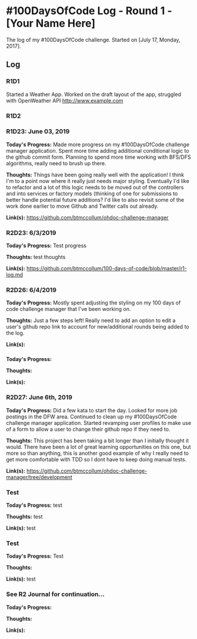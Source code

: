# #100DaysOfCode Log - Round 1 - [Your Name Here]

The log of my #100DaysOfCode challenge. Started on [July 17, Monday, 2017].

## Log

### R1D1 
Started a Weather App. Worked on the draft layout of the app, struggled with OpenWeather API http://www.example.com

### R1D2
### R1D23: June 03, 2019

 **Today's Progress:** Made more progress on my #100DaysOfCode challenge manager application. Spent more time adding additional conditional logic to the github commit form. Planning to spend more time working with BFS/DFS algorithms, really need to brush up there.

 **Thoughts:** Things have been going really well with the application! I think I'm to a point now where it really just needs major styling. Eventually I'd like to refactor and a lot of this logic needs to be moved out of the controllers and into services or factory models (thinking of one for submissions to better handle potential future additions? I'd like to also revisit some of the work done earlier to move Github and Twitter calls out already.

 **Link(s):** https://github.com/btmccollum/ohdoc-challenge-manager
 ### R2D23: 6/3/2019

 **Today's Progress:** Test progress

 **Thoughts:** test thoughts

 **Link(s):** https://github.com/btmccollum/100-days-of-code/blob/master/r1-log.md
 ### R2D26: 6/4/2019

 **Today's Progress:** Mostly spent adjusting the styling on my 100 days of code challenge manager that I've been working on. 

 **Thoughts:** Just a few steps left! Really need to add an option to edit a user's github repo link to account for new/additional rounds being added to the log. 

 **Link(s):** 
 ### 

 **Today's Progress:** 

 **Thoughts:** 

 **Link(s):** 
 ### R2D27: June 6th, 2019

 **Today's Progress:** Did a few kata to start the day. Looked for more job postings in the DFW area. Continued to clean up my #100DaysOfCode challenge manager application. Started revamping user profiles to make use of a form to allow a user to change their github repo if they need to. 

 **Thoughts:** This project has been taking a bit longer than I initially thought it would. There have been a lot of great learning opportunities on this one, but more so than anything, this is another good example of why I really need to get more comfortable with TDD so I dont have to keep doing manual tests.

 **Link(s):** https://github.com/btmccollum/ohdoc-challenge-manager/tree/development
 ### Test

 **Today's Progress:** test

 **Thoughts:** test

 **Link(s):** test
 ### Test

 **Today's Progress:** Test

 **Thoughts:** 

 **Link(s):** test
 ### See R2 Journal for continuation...

 **Today's Progress:** 

 **Thoughts:** 

 **Link(s):** 
 